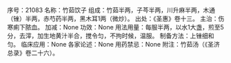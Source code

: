 序号：21083
名称：竹茹饮子
组成：竹茹半两，子芩半两，川升麻半两，木通（锉）半两，赤芍药半两，黑木耳1两（微炒）。
出处：《圣惠》卷十三。
主治：伤寒痢下脓血。
加减：None
功效：None
用法用量：每服半两，以水1大盏，煎至5分，去滓，加生地黄汁半合，搅令匀，不拘时候，温服。
制备方法：上锉细和匀。
临床应用：None
各家论述：None
用药禁忌：None
附注：竹茹汤（《圣济总录》卷二十六）。
